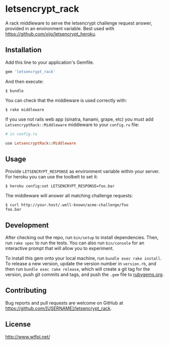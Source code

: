 # letsencrypt_rack

A rack middleware to serve the letsencrypt challenge request answer, provided in an environment variable. Best used with https://github.com/xijo/letsencrypt_heroku.

## Installation

Add this line to your application's Gemfile.

```ruby
gem 'letsencrypt_rack'
```

And then execute:

    $ bundle

You can check that the middleware is used correctly with:

    $ rake middleware


If you use not rails web app (sinatra, hanami, grape, etc) you must add `LetsencryptRack::Middleware` middleware to your `config.ru` file:

```ruby
# in config.ru

use LetsencryptRack::Middleware
```

## Usage

Provide `LETSENCRYPT_RESPONSE` as environment variable within your server. For heroku you can use the toolbelt to set it:

    $ heroku config:set LETSENCRYPT_RESPONSE=foo.bar

The middleware will answer all matching challenge requests:

    $ curl http://your.host/.well-known/acme-challenge/foo
    foo.bar

## Development

After checking out the repo, run `bin/setup` to install dependencies. Then, run `rake spec` to run the tests. You can also run `bin/console` for an interactive prompt that will allow you to experiment.

To install this gem onto your local machine, run `bundle exec rake install`. To release a new version, update the version number in `version.rb`, and then run `bundle exec rake release`, which will create a git tag for the version, push git commits and tags, and push the `.gem` file to [rubygems.org](https://rubygems.org).

## Contributing

Bug reports and pull requests are welcome on GitHub at https://github.com/[USERNAME]/letsencrypt_rack.

## License

http://www.wtfpl.net/
